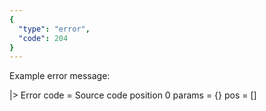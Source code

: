 ```yaml
---
{
  "type": "error",
  "code": 204
}
---
```

Example error message:

|> Error
    code =
        Source code position 0
    params = {}
    pos = []
